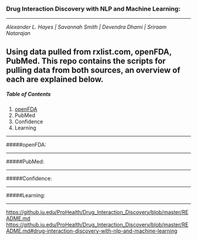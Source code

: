 ### Drug Interaction Discovery with NLP and Machine Learning:
---
<i>Alexander L. Hayes | Savannah Smith | Devendra Dhami | Sriraam Natarajan</i>

Using data pulled from rxlist.com, openFDA, PubMed.  This repo contains the scripts for pulling data from both sources, an overview of each are explained below.
---

##### Table of Contents
1. [openFDA](#openfda)
2. PubMed
3. Confidence
4. Learning

---

#####openFDA:

---

#####PubMed:

---

#####Confidence:

---

#####Learning:


---

https://github.iu.edu/ProHealth/Drug_Interaction_Discovery/blob/master/README.md
https://github.iu.edu/ProHealth/Drug_Interaction_Discovery/blob/master/README.md#drug-interaction-discovery-with-nlp-and-machine-learning